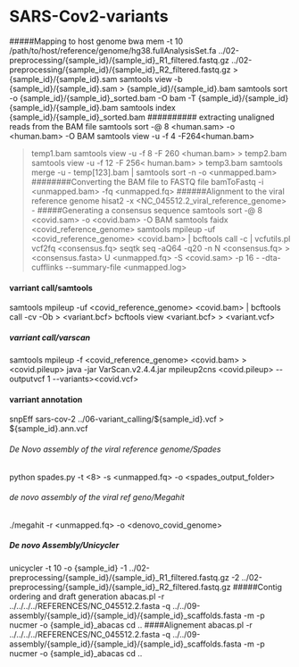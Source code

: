 # SARS-Cov2-variants
#####Mapping to host genome
bwa mem -t 10 /path/to/host/reference/genome/hg38.fullAnalysisSet.fa ../02-preprocessing/{sample_id}/{sample_id}_R1_filtered.fastq.gz ../02-preprocessing/{sample_id}/{sample_id}_R2_filtered.fastq.gz > {sample_id}/{sample_id}.sam
samtools view -b {sample_id}/{sample_id}.sam > {sample_id}/{sample_id}.bam
samtools sort -o {sample_id}/{sample_id}_sorted.bam -O bam -T {sample_id}/{sample_id} {sample_id}/{sample_id}.bam
samtools index {sample_id}/{sample_id}_sorted.bam
########## extracting unaligned reads from the BAM file
samtools sort -@ 8 <human.sam> -o <human.bam> -O BAM
samtools view -u -f 4 -F264<human.bam>
> temp1.bam
samtools view -u -f 8 -F 260
<human.bam> > temp2.bam
samtools view -u -f 12 -F 256<
human.bam> > temp3.bam
samtools merge -u - temp[123].bam |
samtools sort -n -o <unmapped.bam>
########Converting the BAM file to FASTQ file 
bamToFastq -i <unmapped.bam> -fq <unmapped.fq>
######Alignment to the viral reference genome 
hisat2 -x
<NC_045512.2_viral_reference_genome> -
#####Generating a consensus sequence 
samtools sort -@ 8 <covid.sam> -o
<covid.bam> -O BAM
samtools faidx
<covid_reference_genome>
samtools mpileup -uf
<covid_reference_genome> <covid.bam> |
bcftools call -c | vcfutils.pl vcf2fq
> <consensus.fq>
seqtk seq -aQ64 -q20 -n N
<consensus.fq> > <consensus.fasta>
U <unmapped.fq> -S <covid.sam> -p 16 -
-dta-cufflinks --summary-file <unmapped.log>
#### varriant call/samtools
samtools mpileup -uf
<covid_reference_genome> <covid.bam> |
bcftools call -cv -Ob > <variant.bcf>
bcftools view <variant.bcf> >
<variant.vcf>

##### varriant call/varscan
samtools mpileup -f
<covid_reference_genome> <covid.bam> >
<covid.pileup>
java -jar VarScan.v2.4.4.jar
mpileup2cns <covid.pileup> --outputvcf 1 --variants><covid.vcf>
#### varriant annotation
snpEff sars-cov-2 ../06-variant_calling/${sample_id}.vcf > ${sample_id}.ann.vcf
###### De Novo assembly of the viral reference genome/Spades
python spades.py -t <8> -s
<unmapped.fq> -o
<spades_output_folder>
###### de novo assembly of the viral ref geno/Megahit
./megahit -r <unmapped.fq> -o
<denovo_covid_genome>
##### De novo Assembly/Unicycler
unicycler -t 10 -o {sample_id} -1 ../02-preprocessing/{sample_id}/{sample_id}_R1_filtered.fastq.gz -2 ../02-preprocessing/{sample_id}/{sample_id}_R2_filtered.fastq.gz
#####Contig ordering and draft generation
abacas.pl -r ../../../../REFERENCES/NC_045512.2.fasta -q ../../09-assembly/{sample_id}/{sample_id}/{sample_id}_scaffolds.fasta -m -p nucmer -o {sample_id}_abacas
cd ..
####Alignement
abacas.pl -r ../../../../REFERENCES/NC_045512.2.fasta -q ../../09-assembly/{sample_id}/{sample_id}/{sample_id}_scaffolds.fasta -m -p nucmer -o {sample_id}_abacas
cd ..

